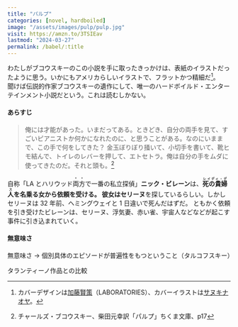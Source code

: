 ```yaml
---
title: "パルプ"
categories: [novel, hardboiled]
image: "/assets/images/pulp/pulp.jpg"
visit: https://amzn.to/3TSIEav
lastmod: "2024-03-27"
permalink: /babel/:title
---
```


わたしがブコウスキーのこの小説を手に取ったきっかけは、表紙のイラストだったように思う。いかにもアメリカらしいイラストで、フラットかつ精細だ[^1]。  
聞けば伝説的作家ブコウスキーの遺作にして、唯一のハードボイルド・エンターテインメント小説だという。これは読むしかない。

#### あらすじ

> 俺には才能があった。いまだってある。ときどき、自分の両手を見て、すごいピアニストか何かになれたのに、と思うことがある。なのにいままで、この手で何をしてきた？ 金玉ぼりぼり掻いて、小切手を書いて、靴ヒモ結んで、トイレのレバーを押して、エトセトラ。俺は自分の手をムダに使ってきたのだ。それと頭も。[^2]

自称「LA とハリウッド<span style="text-emphasis-style: dot;">両方</span>で一番の私立探偵」**ニック・ビレーン**は、**<ruby>死の貴婦人<rp>（</rp><rt>レイディ・デス</rt><rp>）</rp></ruby>**を名乗る女から依頼を受ける。
彼女は**セリーヌ**を探しているらしい。しかしセリーヌは 32 年前、ヘミングウェイと 1 日違いで死んだはずだ。
ともかく依頼を引き受けたビレーンは、セリーヌ、浮気妻、赤い雀、宇宙人などなどが起こす事件に引き込まれていく。

#### 無意味さ

無意味さ → 個別具体のエピソードが普遍性をもつということ（タルコフスキー）

タランティーノ作品との比較

[^1]: カバーデザインは[加藤賢策](https://twitter.com/katokensaku)（LABORATORIES）、カバーイラストは[サヌキナオヤ](https://twitter.com/sanukinaoya)。
[^2]: チャールズ・ブコウスキー、柴田元幸訳「パルプ」ちくま文庫、p17
